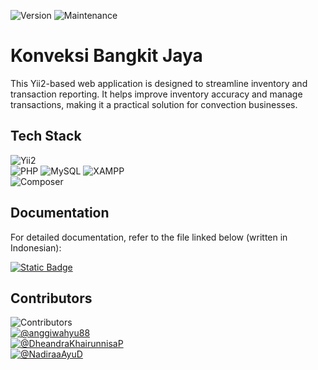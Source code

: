 ![Version](https://img.shields.io/badge/version-1.0.0-blue) ![Maintenance](https://img.shields.io/badge/maintenance-active-brightgreen)  

# Konveksi Bangkit Jaya

This Yii2-based web application is designed to streamline inventory and transaction reporting. It helps improve inventory accuracy and manage transactions, making it a practical solution for convection businesses.


## Tech Stack  
![Yii2](https://img.shields.io/badge/framework-Yii2-blue?logo=yii)  
![PHP](https://img.shields.io/badge/language-PHP-8892be?logo=php&logoColor=white) 
![MySQL](https://img.shields.io/badge/database-MySQL-00758f?logo=mysql&logoColor=white)
![XAMPP](https://img.shields.io/badge/environtment-XAMPP-orange?logo=xampp)  
![Composer](https://img.shields.io/badge/dependencies-Composer-blue?logo=composer)

## Documentation  
For detailed documentation, refer to the file linked below (written in Indonesian):

[![Static Badge](https://img.shields.io/badge/View_Document-1298ff)](<./bangkit_jaya_document/BASIS DATA KELOMPOK 2 KONVEKSI BANGKIT JAYA FIX.docx>) 

## Contributors  
![Contributors](https://img.shields.io/github/contributors/dzadaafa/Beauty-Solution-)  
[![@anggiwahyu88](https://img.shields.io/badge/GitHub-anggiwahyu88-9156f0?logo=github&style=flat-square)](https://github.com/anggiwahyu88)  
[![@DheandraKhairunnisaP](https://img.shields.io/badge/GitHub-DheandraKhairunnisaP-9156f0?logo=github&style=flat-square)](https://github.com/DheandraKhairunnisaP)  
[![@NadiraaAyuD](https://img.shields.io/badge/GitHub-NadiraaAyuD-9156f0?style=plastic&logo=github&style=flat-square)](https://github.com/NadiraaAyuD)
